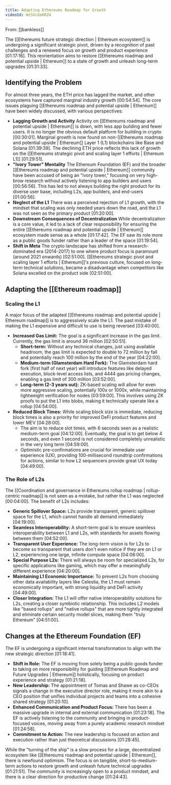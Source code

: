 ```yaml
---
title: Adapting Ethereums Roadmap for Growth
videoId: WzSVcUeKRZ4
---
```


From: [[bankless]] <br/> 

The [[Ethereums future strategic direction | Ethereum ecosystem]] is undergoing a significant strategic pivot, driven by a recognition of past challenges and a renewed focus on growth and product experience <a class="yt-timestamp" data-t="01:17:16">[01:17:16]</a>. This reorientation aims to restore [[Ethereums roadmap and potential upside | Ethereum]] to a state of growth and unleash long-term upgrades <a class="yt-timestamp" data-t="01:31:33">[01:31:33]</a>.

## Identifying the Problem
For almost three years, the ETH price has lagged the market, and other ecosystems have captured marginal industry growth <a class="yt-timestamp" data-t="00:54:54">[00:54:54]</a>. The core issues plaguing [[Ethereums roadmap and potential upside | Ethereum]] have been widely discussed, with various perspectives:

*   **Lagging Growth and Activity** Activity on [[Ethereums roadmap and potential upside | Ethereum]] is down, with less app building and fewer users. It is no longer the obvious default platform for building in crypto <a class="yt-timestamp" data-t="00:30:01">[00:30:01]</a>. Marginal growth is now found on non-[[Ethereums roadmap and potential upside | Ethereum]] Layer 1 (L1) blockchains like Base and Solana <a class="yt-timestamp" data-t="01:39:39">[01:39:39]</a>. The declining ETH price reflects this lack of growth on the [[Ethereums strategic pivot and scaling layer 1 efforts | Ethereum L1]] <a class="yt-timestamp" data-t="01:29:51">[01:29:51]</a>.
*   **"Ivory Tower" Mentality** The Ethereum Foundation (EF) and the broader [[Ethereums roadmap and potential upside | Ethereum]] community have been accused of being an "ivory tower," focusing on very high-brow research without actively listening to app builders and users <a class="yt-timestamp" data-t="00:56:56">[00:56:56]</a>. This has led to not always building the right product for its diverse user base, including L2s, app builders, and end-users <a class="yt-timestamp" data-t="01:00:56">[01:00:56]</a>.
*   **Neglect of the L1** There was a perceived rejection of L1 growth, with the mindset that scaling was only needed years down the road, and the L1 was not seen as the primary product <a class="yt-timestamp" data-t="01:20:00">[01:20:00]</a>.
*   **Downstream Consequences of Decentralization** While decentralization is a core value, it led to a lack of clear responsibility for ensuring the entire [[Ethereums roadmap and potential upside | Ethereum]] ecosystem made sense as a whole <a class="yt-timestamp" data-t="01:17:42">[01:17:42]</a>. The EF saw its role more as a public goods funder rather than a leader of the space <a class="yt-timestamp" data-t="01:19:54">[01:19:54]</a>.
*   **Shift in Meta** The crypto landscape has shifted from a research-dominated era (2014-2017) to one where product focus is paramount (around 2021 onwards) <a class="yt-timestamp" data-t="02:51:00">[02:51:00]</a>. [[Ethereums strategic pivot and scaling layer 1 efforts | Ethereum]]'s previous culture, focused on long-term technical solutions, became a disadvantage when competitors like Solana excelled on the product side <a class="yt-timestamp" data-t="02:51:00">[02:51:00]</a>.

## Adapting the [[Ethereum roadmap]]

### Scaling the L1
A major focus of the adapted [[Ethereums roadmap and potential upside | Ethereum roadmap]] is to aggressively scale the L1. The past mistake of making the L1 expensive and difficult to use is being reversed <a class="yt-timestamp" data-t="03:40:00">[03:40:00]</a>.

*   **Increased Gas Limit:** The goal is a significant increase in the gas limit. Currently, the gas limit is around 36 million <a class="yt-timestamp" data-t="02:50:51">[02:50:51]</a>.
    *   **Short-term:** Without any technical changes, just using available headroom, the gas limit is expected to double to 72 million by fall and potentially reach 100 million by the end of the year <a class="yt-timestamp" data-t="04:22:00">[04:22:00]</a>.
    *   **Medium-term (Glamsterdam Hard Fork):** The Glamsterdam hard fork (first half of next year) will introduce features like delayed execution, block-level access lists, and 4444 gas pricing changes, enabling a gas limit of 300 million <a class="yt-timestamp" data-t="03:52:00">[03:52:00]</a>.
    *   **Long-term (2-3 years out):** ZK-based scaling will allow for even more aggressive scaling, potentially 100x or 1000x, while maintaining lightweight verification for nodes <a class="yt-timestamp" data-t="03:59:00">[03:59:00]</a>. This involves using ZK proofs to put the L1 into blobs, making it technically operate like a rollup <a class="yt-timestamp" data-t="04:54:00">[04:54:00]</a>.
*   **Reduced Block Times:** While scaling block size is immediate, reducing block times is also a priority for improved DeFi product features and lower MEV <a class="yt-timestamp" data-t="04:28:00">[04:28:00]</a>.
    *   The aim is to reduce slot times, with 6 seconds seen as a realistic medium-term goal <a class="yt-timestamp" data-t="04:12:00">[04:12:00]</a>. Eventually, the goal is to get below 4 seconds, and even 1 second is not considered completely unrealistic in the very long term <a class="yt-timestamp" data-t="04:59:00">[04:59:00]</a>.
    *   Optimistic pre-confirmations are crucial for immediate user experience (UX), providing 100-millisecond roundtrip confirmations for actions, similar to how L2 sequencers provide great UX today <a class="yt-timestamp" data-t="04:49:00">[04:49:00]</a>.

### The Role of L2s
The [[Coordination and governance in Ethereums rollup roadmap | rollup-centric roadmap]] is not seen as a mistake, but rather the L1 was neglected <a class="yt-timestamp" data-t="00:04:00">[00:04:00]</a>. The benefit of L2s includes:

*   **Generic Spillover Space:** L2s provide transparent, generic spillover space for the L1, which cannot handle all demand immediately <a class="yt-timestamp" data-t="04:19:00">[04:19:00]</a>.
*   **Seamless Interoperability:** A short-term goal is to ensure seamless interoperability between L1 and L2s, with standards for assets flowing between them <a class="yt-timestamp" data-t="04:52:00">[04:52:00]</a>.
*   **Transparent User Experience:** The long-term vision is for L2s to become so transparent that users don't even notice if they are on L1 or L2, experiencing one large, infinite compute space <a class="yt-timestamp" data-t="04:08:00">[04:08:00]</a>.
*   **Special Purpose L2s:** There will always be room for specialized L2s, for specific applications like gaming, which may offer a meaningfully different experience <a class="yt-timestamp" data-t="04:20:00">[04:20:00]</a>.
*   **Maintaining L1 Economic Importance:** To prevent L2s from choosing other data availability layers like Celestia, the L1 must remain economically important, with strong liquidity and DeFi activity <a class="yt-timestamp" data-t="04:49:00">[04:49:00]</a>.
*   **Closer Integration:** The L1 will offer native interoperability solutions for L2s, creating a closer symbiotic relationship. This includes L2 models like "based rollups" and "native rollups" that are more tightly integrated and eliminate certain security model slices, making them "truly Ethereum" <a class="yt-timestamp" data-t="04:51:00">[04:51:00]</a>.

## Changes at the Ethereum Foundation (EF)
The EF is undergoing a significant internal transformation to align with the new strategic direction <a class="yt-timestamp" data-t="01:18:41">[01:18:41]</a>.

*   **Shift in Role:** The EF is moving from solely being a public goods funder to taking on more responsibility for guiding [[Ethereum Roadmap and Future Upgrades | Ethereum]] holistically, focusing on product experience and strategy <a class="yt-timestamp" data-t="01:21:18">[01:21:18]</a>.
*   **New Leadership:** The appointment of Tomas and Shawe as co-CEOs signals a change in the executive director role, making it more akin to a CEO position that unifies individual projects and teams into a cohesive shared strategy <a class="yt-timestamp" data-t="01:20:10">[01:20:10]</a>.
*   **Enhanced Communication and Product Focus:** There has been a massive upgrade in internal and external communication <a class="yt-timestamp" data-t="01:23:18">[01:23:18]</a>. The EF is actively listening to the community and bringing in product-focused voices, moving away from a purely academic research mindset <a class="yt-timestamp" data-t="01:24:58">[01:24:58]</a>.
*   **Commitment to Action:** The new leadership is focused on action and execution rather than just theoretical discussions <a class="yt-timestamp" data-t="01:28:45">[01:28:45]</a>.

While the "turning of the ship" is a slow process for a large, decentralized ecosystem like [[Ethereums roadmap and potential upside | Ethereum]], there is newfound optimism. The focus is on tangible, short-to-medium-term actions to restore growth and unleash future technical upgrades <a class="yt-timestamp" data-t="01:21:51">[01:21:51]</a>. The community is increasingly open to a product mindset, and there is a clear direction for productive change <a class="yt-timestamp" data-t="01:24:43">[01:24:43]</a>.